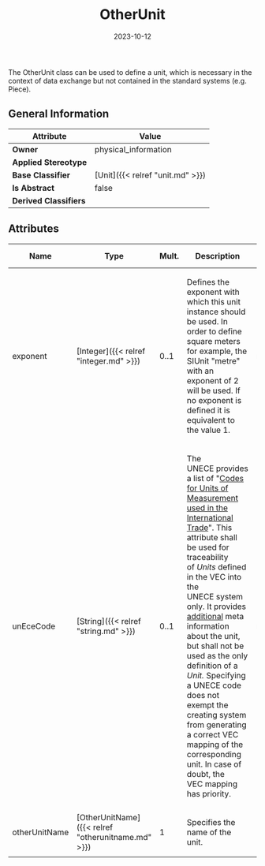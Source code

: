 ﻿---
title: OtherUnit
toc: false
type: specs
date: "2023-10-12"
draft: false
specification: VEC
version: 2.1.0
documentType: "Recommendation"
elementType: Class
classes:
  - OtherUnit
menu_name: vec-2.1.0
---
<p>The OtherUnit class can be used to define a unit, which is necessary in the context of data exchange but not contained in the standard systems (e.g. Piece).  </p>

## General Information

| Attribute               | Value |
|-------------------------|-------|
| **Owner**               | physical_information |
| **Applied Stereotype**  |   |
| **Base Classifier**     | [Unit]({{< relref "unit.md" >}})<br/>  |
| **Is Abstract**         | false |
| **Derived Classifiers** |   |

## Attributes
|  Name  |  Type  |  Mult.  |  Description  |  Owning Classifier  |
|--------|--------|---------|---------------|--------------|
|exponent| [Integer]({{< relref "integer.md" >}}) | 0..1 | <p> Defines the exponent with which this unit instance should be used. In order to define square meters for example, the SIUnit &quot;metre&quot; with an exponent of 2 will be used. If no exponent is defined it is equivalent to the value 1.      </p> | [Unit]({{< relref "unit.md" >}}) |
|unEceCode| [String]({{< relref "string.md" >}}) | 0..1 | <p> The UNECE&#160;provides a list of &quot;<a href="https://unece.org/trade/cefact/UNLOCODE-Download">Codes for Units of Measurement used in the International Trade</a>&quot;. This attribute shall be used for traceability of&#160;<i>Units </i>defined in the VEC&#160;into the UNECE&#160;system only. It provides <u>additional</u> meta information about the unit, but shall not be used as the only definition of a <i>Unit.</i> Specifying a UNECE code does not exempt the creating system from generating a correct VEC mapping of the corresponding unit. In case of doubt, the VEC&#160;mapping has priority.      </p> | [Unit]({{< relref "unit.md" >}}) |
|otherUnitName| [OtherUnitName]({{< relref "otherunitname.md" >}}) | 1 | <p> Specifies the name of the unit.      </p> | [OtherUnit]({{< relref "otherunit.md" >}}) |





